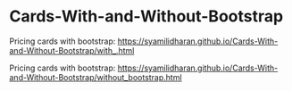 # Cards-With-and-Without-Bootstrap


Pricing cards with bootstrap:   https://syamilidharan.github.io/Cards-With-and-Without-Bootstrap/with_.html

Pricing cards with bootstrap:   https://syamilidharan.github.io/Cards-With-and-Without-Bootstrap/without_bootstrap.html
